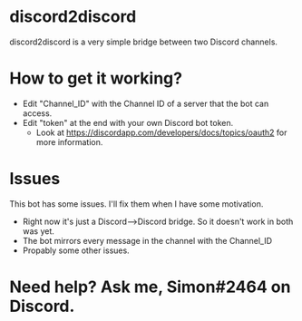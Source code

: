 # discord2discord

discord2discord is a very simple bridge between two Discord channels.

# How to get it working?

  - Edit "Channel_ID" with the Channel ID of a server that the bot can access.
  - Edit "token" at the end with your own Discord bot token.
     -  Look at https://discordapp.com/developers/docs/topics/oauth2 for more              information.

# Issues

This bot has some issues. I'll fix them when I have some motivation.
- Right now it's just a Discord-->Discord bridge. So it doesn't work in both         was yet.
- The bot mirrors every message in the channel with the Channel_ID
- Propably some other issues.

# Need help? Ask me, Simon#2464 on Discord.

